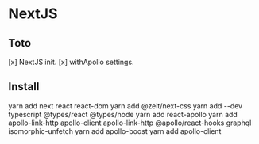 # NextJS

## Toto
[x] NextJS init.
[x] withApollo settings.

## Install
yarn add next react react-dom
yarn add @zeit/next-css
yarn add --dev typescript @types/react @types/node
yarn add react-apollo
yarn add apollo-link-http apollo-client apollo-link-http @apollo/react-hooks graphql isomorphic-unfetch
yarn add apollo-boost
yarn add apollo-client